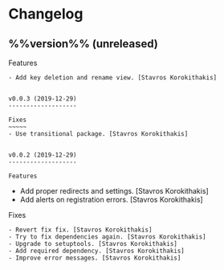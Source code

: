 Changelog
=========


%%version%% (unreleased)
------------------------

Features
~~~~~~~~
- Add key deletion and rename view. [Stavros Korokithakis]


v0.0.3 (2019-12-29)
-------------------

Fixes
~~~~~
- Use transitional package. [Stavros Korokithakis]


v0.0.2 (2019-12-29)
-------------------

Features
~~~~~~~~
- Add proper redirects and settings. [Stavros Korokithakis]
- Add alerts on registration errors. [Stavros Korokithakis]

Fixes
~~~~~
- Revert fix fix. [Stavros Korokithakis]
- Try to fix dependencies again. [Stavros Korokithakis]
- Upgrade to setuptools. [Stavros Korokithakis]
- Add required dependency. [Stavros Korokithakis]
- Improve error messages. [Stavros Korokithakis]


